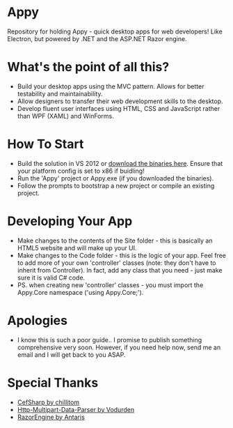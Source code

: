 Appy
====================

Repository for holding Appy - quick desktop apps for web developers! Like Electron, but powered by .NET and the ASP.NET Razor engine.

# What's the point of all this?

* Build your desktop apps using the MVC pattern. Allows for better testability and maintainability.
* Allow designers to transfer their web development skills to the desktop.
* Develop fluent user interfaces using HTML, CSS and JavaScript rather than WPF (XAML) and WinForms.

# How To Start

* Build the solution in VS 2012 or <a href="https://www.dropbox.com/s/jiyxbtjko8smckv/Appy.0.8.2.zip" target="_blank">download the binaries here</a>. Ensure that your platform config is set to x86 if buidling!
* Run the 'Appy' project or Appy.exe (if you downloaded the binaries).
* Follow the prompts to bootstrap a new project or compile an existing project.

# Developing Your App

* Make changes to the contents of the Site folder - this is basically an HTML5 website and will make up your UI.
* Make changes to the Code folder - this is the logic of your app. Feel free to add more of your own 'controller' classes (note: they don't have to inherit from Controller). In fact, add any class that you need - just make sure it is valid C# code.
* PS. when creating new 'controller' classes - you must import the Appy.Core namespace ('using Appy.Core;').

# Apologies

* I know this is such a poor guide.. I promise to publish something comprehensive very soon. However, if you need help now, send me an email and I will get back to you ASAP.

# Special Thanks

* <a href="https://github.com/chillitom/CefSharp">CefSharp by chillitom</a>
* <a href="https://github.com/Vodurden/Http-Multipart-Data-Parser">Http-Multipart-Data-Parser by Vodurden</a>
* <a href="https://github.com/Antaris/RazorEngine">RazorEngine by Antaris</a>
